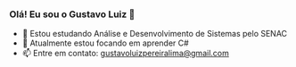 ### Olá! Eu sou o Gustavo Luiz 👋

<!--
**gustavoluizlima/gustavoluizlima** is a ✨ _special_ ✨ repository because its `README.md` (this file) appears on your GitHub profile.

Here are some ideas to get you started:
-->

- 🔭 Estou estudando Análise e Desenvolvimento de Sistemas pelo SENAC
- 🌱 Atualmente estou focando em aprender C#
- 📫 Entre em contato: gustavoluizpereiralima@gmail.com
